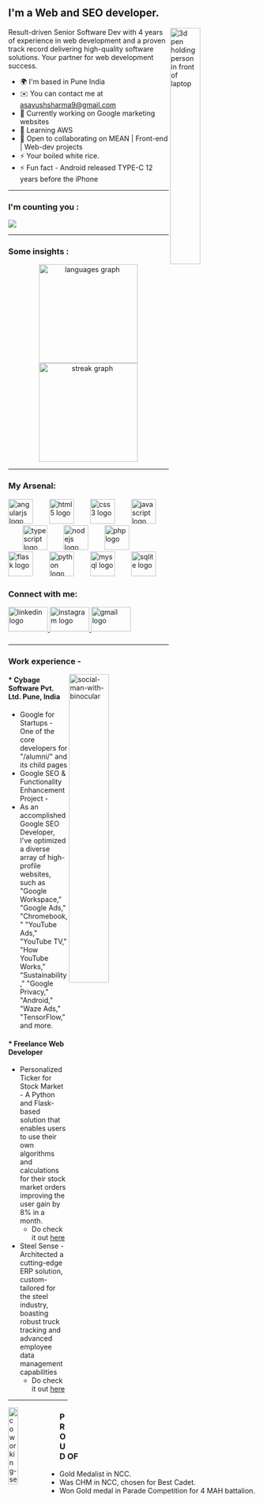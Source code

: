 I'm a Web and SEO developer.
-------------------------------  
[<img align="right" width="35%" alt="3d pen holding person in front of laptop" src="https://github.com/avsharma-exe/avsharma-exe/assets/52989001/de331198-55af-4b49-9fb1-bac72ac48091">](#)
  Result-driven Senior Software Dev with 4 years of experience in web development and a proven track record delivering high-quality software solutions. Your partner for web development success.
* 🌍  I'm based in Pune India
* ✉️  You can contact me at [asayushsharma9@gmail.com](mailto:asayushsharma9@gmail.com)
* 🚀  Currently working on Google marketing websites</a>
* 🧠  Learning AWS 
* 🤝  Open to collaborating on MEAN | Front-end | Web-dev projects
* ⚡  Your boiled white rice.
* ⚡  Fun fact - Android released TYPE-C 12 years before the iPhone
  

---

<h3 align="left">I'm counting you :</h3>

[![](https://visitcount.itsvg.in/api?id=avsharma-exe&icon=0&color=0)](https://visitcount.itsvg.in)

---

<h3 align="left">Some insights :</h3>

<div align="center">
  <img src="https://github-readme-stats.vercel.app/api/top-langs?username=avsharma-exe&locale=en&hide_title=false&layout=compact&card_width=320&langs_count=6&theme=nightowl&hide_border=false&order=2" height="200" alt="languages graph"  />
  <img src="https://streak-stats.demolab.com?user=avsharma-exe&locale=en&mode=daily&theme=nightowl&hide_border=false&border_radius=5&order=3" height="200" alt="streak graph"  />
</div>

---


<h3 align="left">My Arsenal:</h3>

<div align="left">
  <img src="https://cdn.simpleicons.org/angular/DD0031" height="50" alt="angularjs logo"  />
  <img width="25" />
  <img src="https://cdn.simpleicons.org/html5/E34F26" height="50" alt="html5 logo"  />
  <img width="25" />
  <img src="https://cdn.simpleicons.org/css3/1572B6" height="50" alt="css3 logo"  />
  <img width="25" />
  <img src="https://cdn.jsdelivr.net/gh/devicons/devicon/icons/javascript/javascript-original.svg" height="50" alt="javascript logo"  />
  <img width="25" />
  <img src="https://cdn.jsdelivr.net/gh/devicons/devicon/icons/typescript/typescript-original.svg" height="50" alt="typescript logo"  />
  <img width="25" />
  <img src="https://cdn.jsdelivr.net/gh/devicons/devicon/icons/nodejs/nodejs-original.svg" height="50" alt="nodejs logo"  />
  <img width="25" />
  <img src="https://skillicons.dev/icons?i=php" height="50" alt="php logo"  />
  <img width="25" />
  <img src="https://skillicons.dev/icons?i=flask" height="50" alt="flask logo"  />
  <img width="25" />
  <img src="https://cdn.jsdelivr.net/gh/devicons/devicon/icons/python/python-original.svg" height="50" alt="python logo"  />
  <img width="25" />
  <img src="https://cdn.jsdelivr.net/gh/devicons/devicon/icons/mysql/mysql-original.svg" height="50" alt="mysql logo"  />
  <img width="25" />
  <img src="https://cdn.simpleicons.org/sqlite/003B57" height="50" alt="sqlite logo"  />
</div>

###

<h3 align="left">Connect with me:</h3>

<div align="left">
  
  <a href="https://www.linkedin.com/in/avsharma-exe/" target="_blank">
    <img src="https://raw.githubusercontent.com/maurodesouza/profile-readme-generator/master/src/assets/icons/social/linkedin/default.svg" width="80" height="50" alt="linkedin logo"  />
  </a>
  
  <a href="https://instagram.com/avsharma.exe?igshid=OGQ5ZDc2ODk2ZA==" target="_blank">
    <img src="https://raw.githubusercontent.com/maurodesouza/profile-readme-generator/master/src/assets/icons/social/instagram/default.svg" width="80" height="50" alt="instagram logo"  />
  </a>
  
  <a href="mailto:asayushsharma9@gmail.com" target="_blank">
    <img src="https://raw.githubusercontent.com/maurodesouza/profile-readme-generator/master/src/assets/icons/social/gmail/default.svg" width="80" height="50" alt="gmail logo"  />
  </a>
  
</div>

###

---

<h3>Work experience - </h3>

[<img align="right" width="40%" alt="social-man-with-binocular" src="https://github.com/avsharma-exe/avsharma-exe/assets/52989001/f2fc020d-4ee3-4dc6-b956-d4d71041379d">](#)
<h4>* Cybage Software Pvt. Ltd. Pune, India</h4>

  - Google for Startups - One of the core developers for "/alumni/" and its child pages
  - Google SEO & Functionality Enhancement Project -
  - As an accomplished Google SEO Developer, I've optimized a diverse array of high-profile websites, such as "Google Workspace," "Google Ads," "Chromebook," "YouTube Ads," "YouTube TV," "How YouTube Works," "Sustainability," "Google Privacy," "Android," "Waze Ads," "TensorFlow," and more.
 
<h4>* Freelance Web Developer</h4>

  - Personalized Ticker for Stock Market - A Python and Flask-based solution that enables users to use their own algorithms and calculations for their stock market orders improving the user gain by 8% in a month.
    - Do check it out <a href="https://github.com/avsharma-exe/algo-trading" target=”_blank”>here</a>
  - Steel Sense - Architected a cutting-edge ERP solution, custom-tailored for the steel industry, boasting robust truck tracking and advanced employee data management capabilities
    - Do check it out <a href="https://github.com/avsharma-exe/Steel-sense" target=”_blank”>here</a>
  
---

[<img align="left" width="20%" alt="coworking-seated-young-man" src="https://github.com/avsharma-exe/avsharma-exe/assets/52989001/89156eca-ef5b-44c3-b5ae-b9b48d22efca">](#)

<h3> PROUD OF </h3>

* Gold Medalist in NCC.
* Was CHM in NCC, chosen for Best Cadet.
* Won Gold medal in Parade Competition for 4 MAH battalion.

